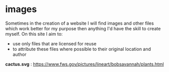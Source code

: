 # images
Sometimes in the creation of a website I will find images and other files which work better for my purpose then anything I'd have the skill to create myself. On this site I aim to:
 * use only files that are licensed for reuse
 * to attribute these files where possible to their original location and author
 
 **cactus.svg** : https://www.fws.gov/pictures/lineart/bobsavannah/plants.html